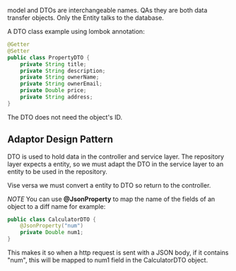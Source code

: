 model and DTOs are interchangeable names. QAs they are both data transfer objects. Only the Entity talks to the database.

A DTO class example using lombok annotation:

``` java
@Getter  
@Setter  
public class PropertyDTO {  
    private String title;  
    private String description;  
    private String ownerName;  
    private String ownerEmail;  
    private Double price;  
    private String address;  
}
```

The DTO does not need the object's ID.

## Adaptor Design Pattern
DTO is used to hold data in the controller and service layer. The repository layer expects a entity, so we must adapt the DTO in the service layer to an entity to be used in the repository.

Vise versa we must convert a entity to DTO so return to the controller.

_NOTE_
You can use **@JsonProperty** to map the name of the fields of an object to a diff name for example:

``` java
public class CalculatorDTO {
	@JsonProperty("num")
	private Double num1;
}
```

This makes it so when a http request is sent with a JSON body, if it contains "num", this will be mapped to num1 field in the CalculatorDTO object.

